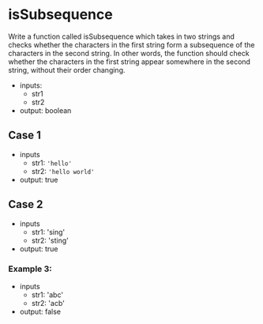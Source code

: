 # isSubsequence

Write a function called isSubsequence which takes in two strings
and checks whether the characters in the first string form
a subsequence of the characters in the second string.
In other words, the function should check whether the characters
in the first string appear somewhere in the second string,
without their order changing.

- inputs:
  - str1
  - str2
- output: boolean

## Case 1

- inputs
  - str1: `'hello'`
  - str2: `'hello world'`
- output: true

## Case 2

- inputs
  - str1: 'sing'
  - str2: 'sting'
- output: true

### Example 3:

- inputs
  - str1: 'abc'
  - str2: 'acb'
- output: false
